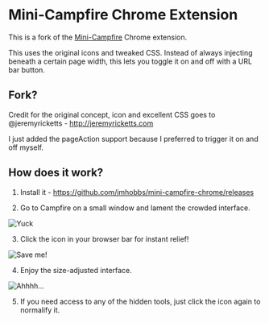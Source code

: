 # Mini-Campfire Chrome Extension

This is a fork of the [Mini-Campfire](https://chrome.google.com/webstore/detail/mini-campfire/kioodigallkkhmaledjkkhgndkilaloi?hl=en) Chrome extension.

This uses the original icons and tweaked CSS.  Instead of always injecting beneath a certain page width, this lets you toggle it on and off with a URL bar button.

## Fork?

Credit for the original concept, icon and excellent CSS goes to @jeremyricketts - http://jeremyricketts.com

I just added the pageAction support because I preferred to trigger it on and off myself.

## How does it work?

1) Install it - https://github.com/jmhobbs/mini-campfire-chrome/releases

2) Go to Campfire on a small window and lament the crowded interface.

![Yuck](https://dl.dropbox.com/u/28665584/screenshots/2014-01-03_10:20:34_598x636_aexeixoong.jpg)

3) Click the icon in your browser bar for instant relief!

![Save me!](https://dl.dropbox.com/u/28665584/screenshots/2014-01-03_10:15:12_96x39_veiveicohm.jpg)

4) Enjoy the size-adjusted interface.

![Ahhhh...](https://dl.dropbox.com/u/28665584/screenshots/2014-01-03_10:23:33_603x637_leneifeash.jpg)

5) If you need access to any of the hidden tools, just click the icon again to normalify it.
